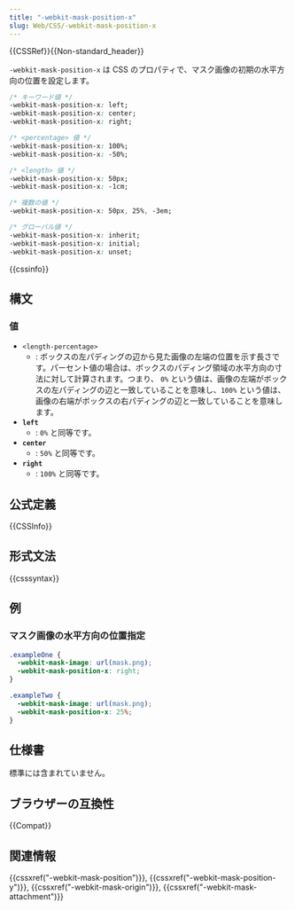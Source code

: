 ```yaml
---
title: "-webkit-mask-position-x"
slug: Web/CSS/-webkit-mask-position-x
---
```

{{CSSRef}}{{Non-standard_header}}

`-webkit-mask-position-x` は CSS のプロパティで、マスク画像の初期の水平方向の位置を設定します。

```css
/* キーワード値 */
-webkit-mask-position-x: left;
-webkit-mask-position-x: center;
-webkit-mask-position-x: right;

/* <percentage> 値 */
-webkit-mask-position-x: 100%;
-webkit-mask-position-x: -50%;

/* <length> 値 */
-webkit-mask-position-x: 50px;
-webkit-mask-position-x: -1cm;

/* 複数の値 */
-webkit-mask-position-x: 50px, 25%, -3em;

/* グローバル値 */
-webkit-mask-position-x: inherit;
-webkit-mask-position-x: initial;
-webkit-mask-position-x: unset;
```

{{cssinfo}}

## 構文

### 値

- `<length-percentage>`
  - : ボックスの左パディングの辺から見た画像の左端の位置を示す長さです。パーセント値の場合は、ボックスのパディング領域の水平方向の寸法に対して計算されます。つまり、 `0%` という値は、画像の左端がボックスの左パディングの辺と一致していることを意味し、`100%` という値は、画像の右端がボックスの右パディングの辺と一致していることを意味します。
- **`left`**
  - : `0%` と同等です。
- **`center`**
  - : `50%` と同等です。
- **`right`**
  - : `100%` と同等です。

## 公式定義

{{CSSInfo}}

## 形式文法

{{csssyntax}}

## 例

### マスク画像の水平方向の位置指定

```css
.exampleOne {
  -webkit-mask-image: url(mask.png);
  -webkit-mask-position-x: right;
}

.exampleTwo {
  -webkit-mask-image: url(mask.png);
  -webkit-mask-position-x: 25%;
}
```

## 仕様書

標準には含まれていません。

## ブラウザーの互換性

{{Compat}}

## 関連情報

{{cssxref("-webkit-mask-position")}}, {{cssxref("-webkit-mask-position-y")}}, {{cssxref("-webkit-mask-origin")}}, {{cssxref("-webkit-mask-attachment")}}
